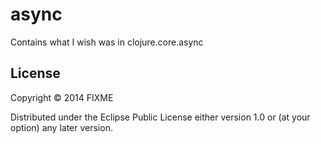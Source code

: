 # async

Contains what I wish was in clojure.core.async

## License

Copyright © 2014 FIXME

Distributed under the Eclipse Public License either version 1.0 or (at
your option) any later version.
